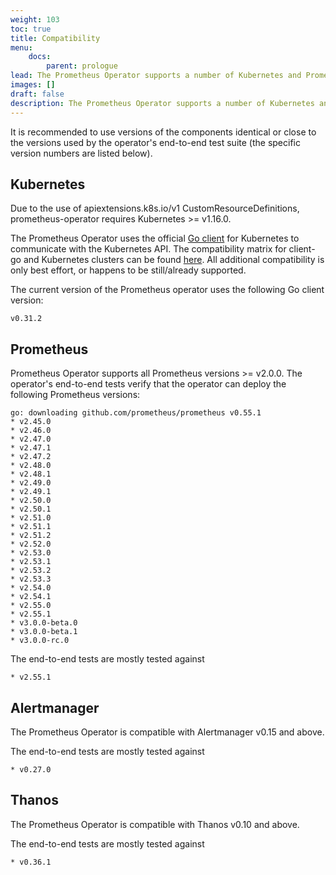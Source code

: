 ```yaml
---
weight: 103
toc: true
title: Compatibility
menu:
    docs:
        parent: prologue
lead: The Prometheus Operator supports a number of Kubernetes and Prometheus releases.
images: []
draft: false
description: The Prometheus Operator supports a number of Kubernetes and Prometheus releases.
---
```


It is recommended to use versions of the components identical or close to the versions used by the operator's end-to-end test suite (the specific version numbers are listed below).

## Kubernetes

Due to the use of apiextensions.k8s.io/v1 CustomResourceDefinitions, prometheus-operator requires Kubernetes >= v1.16.0.

The Prometheus Operator uses the official [Go client](https://github.com/kubernetes/client-go) for Kubernetes to communicate with the Kubernetes API. The compatibility matrix for client-go and Kubernetes clusters can be found [here](https://github.com/kubernetes/client-go#compatibility-matrix). All additional compatibility is only best effort, or happens to be still/already supported.

The current version of the Prometheus operator uses the following Go client version:

```$ mdox-exec="go list -m  -f '{{ .Version }}' k8s.io/client-go"
v0.31.2
```

## Prometheus

Prometheus Operator supports all Prometheus versions >= v2.0.0. The operator's end-to-end tests verify that the operator can deploy the following Prometheus versions:

```$ mdox-exec="go run ./cmd/po-docgen/. compatibility"
go: downloading github.com/prometheus/prometheus v0.55.1
* v2.45.0
* v2.46.0
* v2.47.0
* v2.47.1
* v2.47.2
* v2.48.0
* v2.48.1
* v2.49.0
* v2.49.1
* v2.50.0
* v2.50.1
* v2.51.0
* v2.51.1
* v2.51.2
* v2.52.0
* v2.53.0
* v2.53.1
* v2.53.2
* v2.53.3
* v2.54.0
* v2.54.1
* v2.55.0
* v2.55.1
* v3.0.0-beta.0
* v3.0.0-beta.1
* v3.0.0-rc.0
```

The end-to-end tests are mostly tested against

```$ mdox-exec="go run ./cmd/po-docgen/. compatibility defaultPrometheusVersion"
* v2.55.1
```

## Alertmanager

The Prometheus Operator is compatible with Alertmanager v0.15 and above.

The end-to-end tests are mostly tested against

```$ mdox-exec="go run ./cmd/po-docgen/. compatibility defaultAlertmanagerVersion"
* v0.27.0
```

## Thanos

The Prometheus Operator is compatible with Thanos v0.10 and above.

The end-to-end tests are mostly tested against

```$ mdox-exec="go run ./cmd/po-docgen/. compatibility defaultThanosVersion"
* v0.36.1
```
